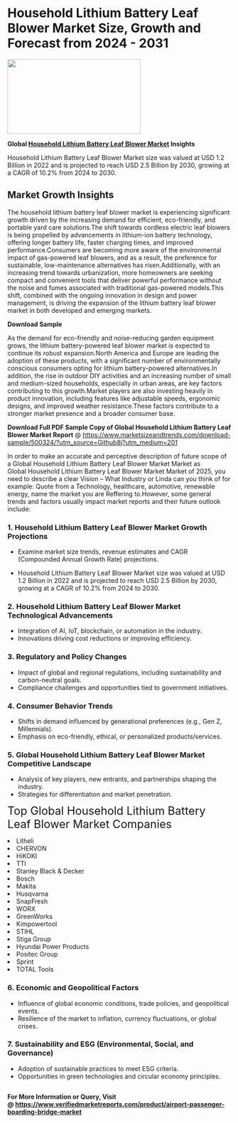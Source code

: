 <H1>Household Lithium Battery Leaf Blower Market Size, Growth and Forecast from 2024 - 2031</H1><img class="aligncenter size-medium wp-image-584254" src="https://thirdeyenews.in/wp-content/uploads/2024/09/Global-Market-Research-300x168.jpeg" alt="" width="300" height="168" /><p><strong>Global&nbsp;<a href="https://www.marketsizeandtrends.com/download-sample/500324/?utm_source=Github8j?utm_medium=201">Household Lithium Battery Leaf Blower Market</a> Insights</strong></p><p>Household Lithium Battery Leaf Blower Market size was valued at USD 1.2 Billion in 2022 and is projected to reach USD 2.5 Billion by 2030, growing at a CAGR of 10.2% from 2024 to 2030.</p><p><h2>Market Growth Insights</h2> <p>The household lithium battery leaf blower market is experiencing significant growth driven by the increasing demand for efficient, eco-friendly, and portable yard care solutions.The shift towards cordless electric leaf blowers is being propelled by advancements in lithium-ion battery technology, offering longer battery life, faster charging times, and improved performance.Consumers are becoming more aware of the environmental impact of gas-powered leaf blowers, and as a result, the preference for sustainable, low-maintenance alternatives has risen.Additionally, with an increasing trend towards urbanization, more homeowners are seeking compact and convenient tools that deliver powerful performance without the noise and fumes associated with traditional gas-powered models.This shift, combined with the ongoing innovation in design and power management, is driving the expansion of the lithium battery leaf blower market in both developed and emerging markets.</p> <p><strong>Download Sample</strong></p> <p>As the demand for eco-friendly and noise-reducing garden equipment grows, the lithium battery-powered leaf blower market is expected to continue its robust expansion.North America and Europe are leading the adoption of these products, with a significant number of environmentally conscious consumers opting for lithium battery-powered alternatives.In addition, the rise in outdoor DIY activities and an increasing number of small and medium-sized households, especially in urban areas, are key factors contributing to this growth.Market players are also investing heavily in product innovation, including features like adjustable speeds, ergonomic designs, and improved weather resistance.These factors contribute to a stronger market presence and a broader consumer base.</p> <p><span class=""><strong>Download Full PDF Sample Copy of Global Household Lithium Battery Leaf Blower Market Report</strong> @ <a href="https://www.marketsizeandtrends.com/download-sample/500324/?utm_source=Github8j?utm_medium=201" target="_blank">https://www.marketsizeandtrends.com/download-sample/500324/?utm_source=Github8j?utm_medium=201</a></span></p><p>In order to make an accurate and perceptive description of future scope of a Global&nbsp;Household Lithium Battery Leaf Blower Market Market as Global&nbsp;Household Lithium Battery Leaf Blower Market Market of 2025, you need to describe a clear Vision &ndash; What Industry or Linda can you think of for example: Quote from a Technology, healthcare, automotive, renewable energy, name the market you are Reffering to.However, some general trends and factors usually impact market reports and their future outlook include:</p><h3>1.&nbsp;<strong>Household Lithium Battery Leaf Blower Market Growth Projections</strong></h3><ul><li>Examine market size trends, revenue estimates and CAGR (Compounded Annual Growth Rate) projections.</li><li><p>Household Lithium Battery Leaf Blower Market size was valued at USD 1.2 Billion in 2022 and is projected to reach USD 2.5 Billion by 2030, growing at a CAGR of 10.2% from 2024 to 2030.</p></li></ul><h3>2.&nbsp;<strong>Household Lithium Battery Leaf Blower Market Technological Advancements</strong></h3><ul><li>Integration of AI, IoT, blockchain, or automation in the industry.</li><li>Innovations driving cost reductions or improving efficiency.</li></ul><h3>3.&nbsp;<strong>Regulatory and Policy Changes</strong></h3><ul><li>Impact of global and regional regulations, including sustainability and carbon-neutral goals.</li><li>Compliance challenges and opportunities tied to government initiatives.</li></ul><h3>4.&nbsp;<strong>Consumer Behavior Trends</strong></h3><ul><li>Shifts in demand influenced by generational preferences (e.g., Gen Z, Millennials).</li><li>Emphasis on eco-friendly, ethical, or personalized products/services.</li></ul><h3>5.&nbsp;<strong>Global Household Lithium Battery Leaf Blower Market Competitive Landscape</strong></h3><ul><li>Analysis of key players, new entrants, and partnerships shaping the industry.</li><li>Strategies for differentiation and market penetration.</li></ul><p data-pm-slice="1 1 []"><span style="color: inherit; font-family: inherit; font-size: 25px;">Top Global Household Lithium Battery Leaf Blower Market Companies</span></p><div class="" data-test-id=""><p><li>Litheli</li><li> CHERVON</li><li> HiKOKI</li><li> TTI</li><li> Stanley Black & Decker</li><li> Bosch</li><li> Makita</li><li> Husqvarna</li><li> SnapFresh</li><li> WORX</li><li> GreenWorks</li><li> Kimpowertool</li><li> STIHL</li><li> Stiga Group</li><li> Hyundai Power Products</li><li> Positec Group</li><li> Sprint</li><li> TOTAL Tools</li></p></div><h3>6.&nbsp;<strong>Economic and Geopolitical Factors</strong></h3><ul><li>Influence of global economic conditions, trade policies, and geopolitical events.</li><li>Resilience of the market to inflation, currency fluctuations, or global crises.</li></ul><h3>7.&nbsp;<strong>Sustainability and ESG (Environmental, Social, and Governance)</strong></h3><ul><li>Adoption of sustainable practices to meet ESG criteria.</li><li>Opportunities in green technologies and circular economy principles.</li></ul><h2><strong style="font-size: 14px;">For More Information or Query, Visit @&nbsp;</strong><a style="background-color: #ffffff; font-size: 14px;" href="https://www.marketsizeandtrends.com/report/household-lithium-battery-leaf-blower-market/" target="_blank">https://www.verifiedmarketreports.com/product/airport-passenger-boarding-bridge-market</a></h2>